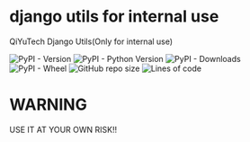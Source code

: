 # django utils for internal use

QiYuTech Django Utils(Only for internal use)

![PyPI - Version](https://img.shields.io/pypi/v/django-qiyu-utils)
![PyPI - Python Version](https://img.shields.io/pypi/pyversions/django-qiyu-utils)
![PyPI - Downloads](https://img.shields.io/pypi/dm/py_apple_signin)
![PyPI - Wheel](https://img.shields.io/pypi/wheel/django-qiyu-utils)
![GitHub repo size](https://img.shields.io/github/repo-size/qiyutechdev/py_apple_signin)
![Lines of code](https://img.shields.io/tokei/lines/github/qiyutechdev/py_apple_signin)

# WARNING

USE IT AT YOUR OWN RISK!!
